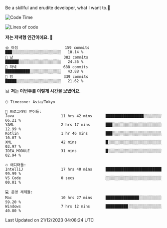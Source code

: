 Be a skillful and erudite developer, what I want to.👶

<!--START_SECTION:waka-->
![Code Time](http://img.shields.io/badge/Code%20Time-368%20hrs%2050%20mins-blue)

![Lines of code](https://img.shields.io/badge/%EC%A0%80%EB%8A%94%20%EC%97%AC%ED%83%9C%EA%B9%8C%EC%A7%80%20-747.8%20thousand%20%EC%A4%84%EC%9D%98%20%EC%BD%94%EB%93%9C%EB%A5%BC%20%EC%9E%91%EC%84%B1%ED%96%88%EC%96%B4%EC%9A%94.-blue)

**저는 저녁형 인간이에요. 🦉** 

```text
🌞 아침                     159 commits         ███░░░░░░░░░░░░░░░░░░░░░░   10.14 % 
🌆 낮　                     382 commits         ██████░░░░░░░░░░░░░░░░░░░   24.36 % 
🌃 저녁                     688 commits         ███████████░░░░░░░░░░░░░░   43.88 % 
🌙 밤　                     339 commits         █████░░░░░░░░░░░░░░░░░░░░   21.62 % 
```


📊 **저는 이번주를 이렇게 시간을 보냈어요.** 

```text
🕑︎ Timezone: Asia/Tokyo

💬 프로그래밍 언어들: 
Java                     11 hrs 42 mins      █████████████████░░░░░░░░   66.21 % 
YAML                     2 hrs 17 mins       ███░░░░░░░░░░░░░░░░░░░░░░   12.99 % 
Kotlin                   1 hr 46 mins        ███░░░░░░░░░░░░░░░░░░░░░░   10.07 % 
XML                      42 mins             █░░░░░░░░░░░░░░░░░░░░░░░░   03.97 % 
IDEA_MODULE              31 mins             █░░░░░░░░░░░░░░░░░░░░░░░░   02.94 % 

🔥 에디터들: 
IntelliJ                 17 hrs 40 mins      █████████████████████████   99.99 % 
VS Code                  0 secs              ░░░░░░░░░░░░░░░░░░░░░░░░░   00.01 % 

💻 운영 체제들: 
Mac                      10 hrs 27 mins      ███████████████░░░░░░░░░░   59.20 % 
Windows                  7 hrs 12 mins       ██████████░░░░░░░░░░░░░░░   40.80 % 
```


 Last Updated on 21/12/2023 04:08:24 UTC
<!--END_SECTION:waka-->
